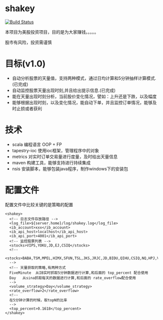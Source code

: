 shakey
======
[![Build Status](https://secure.travis-ci.org/ganshane/shakey.svg?branch=master)](https://travis-ci.org/ganshane/shakey)

本项目为美股投资项目，目的是为大家赚钱。。。。。

股市有风险，投资需谨慎

目标(v1.0)
=========
* 自动分析股票的天量值，支持两种模式，通过日均计算和5分钟抽样计算模式.(已完成)
* 自动监控股票天量出现时刻,并且给出提示信息.(已完成)
* 能在天量出现时刻分析，当前股价变化情况，譬如：上升还是下跌，以及幅度
* 能够根据出现时刻，以及变化情况，能自动下单，并且监控订单情况，能够及时止损或者获利


技术
=========
* scala        编程语言 OOP + FP
* tapestry-ioc 使用ioc框架，管理程序中的对象
* metrics      对实时订单交易量进行度量，及时给出天量信息
* maven        构建工具，能够支持进行持续集成
* nsis         安装脚本，能够包装java程序，制作windows下的安装包

配置文件
========

配置文件中比较关键的是策略的配置

```
<shakey>
  <!-- 日志文件存放路径 -->
  <log_file>${server.home}/log/shakey.log</log_file>
  <ib_account>xxx</ib_account>
  <ib_api_host>localhost</ib_api_host>
  <ib_api_port>4001</ib_api_port>
  <!-- 监控股票列表 -->
  <stocks>VIPS,YOKU,JD,EJ,CSIQ</stocks>
  <!--
  <stocks>BABA,TSM,MPEL,HIMX,SFUN,TSL,JKS,JRJC,JD,BIDU,QIHU,CSIQ,NQ,HPJ,VIMC,YOKU,JASO,CTRP,EDU,VNET,EJ,DANG,CMCM,CHL,VIPS,BITA,KNDI,WUBA,ATHM,SINA,YY,GAME,WB,JMEI,LEJU,QUNR,ASX,XRS,CMGE,SIMO,SPIL,TOUR,MOBI,LITB,TEDU,WX,WBAI,CHU,NTES,HOLI,XNET,GOMO,NOAH,CXDC,PWRD,FENG</stocks>
  -->
  <!-- 天量获取的策略,有两种方式
  FiveMinute  从IB实时抓取5分钟数据进行计算,和后面的 top_percent 配合使用
  Day   从sina抓取每天的数据进行计算,和后面的 rate_overflow配合使用
  -->
  <volume_strategy>Day</volume_strategy>
  <rate_overflow>2</rate_overflow>
  <!--
  在5分钟计算的时候，取topN的比率
  -->
  <top_percent>0.1618</top_percent>
</shakey>
```




